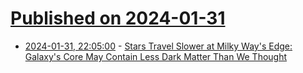 # [Published on 2024-01-31](index.md)

* [2024-01-31, 22:05:00](https://soylentnews.org/article.pl?sid=24/01/30/0038231&from=rss) - [Stars Travel Slower at Milky Way's Edge: Galaxy's Core May Contain Less Dark Matter Than We Thought](https://soylentnews.org/article.pl?sid=24/01/30/0038231&from=rss)
